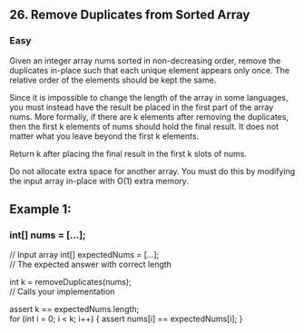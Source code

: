 ## 26. Remove Duplicates from Sorted Array

### Easy
Given an integer array nums sorted in non-decreasing order, remove the duplicates in-place such that each unique element appears only once. The relative order of the elements should be kept the same.

Since it is impossible to change the length of the array in some languages, you must instead have the result be placed in the first part of the array nums. More formally, if there are k elements after removing the duplicates, then the first k elements of nums should hold the final result. It does not matter what you leave beyond the first k elements.

Return k after placing the final result in the first k slots of nums.

Do not allocate extra space for another array. You must do this by modifying the input array in-place with O(1) extra memory.

## Example 1:

### int[] nums = [...];
// Input array
int[] expectedNums = [...]; \
// The expected answer with correct length

int k = removeDuplicates(nums); \
// Calls your implementation

assert k == expectedNums.length;\
for (int i = 0; i < k; i++) {
    assert nums[i] == expectedNums[i];
}
